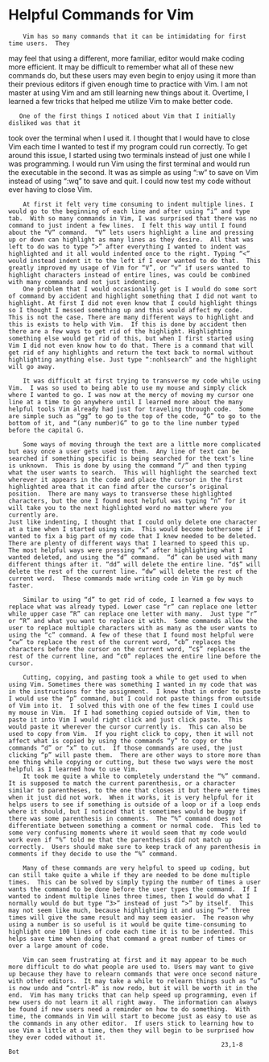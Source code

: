 # Helpful Commands for Vim

        Vim has so many commands that it can be intimidating for first time users.  They
may feel that using a different, more familiar, editor would make coding more efficient.
It may be difficult to remember what all of these new commands do, but these users may
even begin to enjoy using it more than their previous editors if given enough time to
practice with Vim.  I am not master at using Vim and am still learning new things about
it.  Overtime, I learned a few tricks that helped me utilize Vim to make better code.

       One of the first things I noticed about Vim that I initially disliked was that it
took over the terminal when I used it.  I thought that I would have to close Vim each
time I wanted to test if my program could run correctly.  To get around this issue, I
started using two terminals instead of just one while I was programming.  I would run Vim
using the first terminal and would run the executable in the second.  It was as simple as
using “:w” to save on Vim instead of using “:wq” to save and quit. I could now test my
code without ever having to close Vim.

        At first it felt very time consuming to indent multiple lines. I would go to the beginning of each line and after using “i” and type tab.  With so many commands in Vim, I was surprised that there was no command to just indent a few lines.  I felt this way until I found about the “V” command.  “V” lets users highlight a line and pressing up or down can highlight as many lines as they desire.  All that was left to do was to type “>” after everything I wanted to indent was highlighted and it all would indented once to the right. Typing “<” would instead indent it to the left if I ever wanted to do that.  This greatly improved my usage of Vim for “V”, or “v” if users wanted to highlight characters instead of entire lines, was could be combined with many commands and not just indenting.
        One problem that I would occasionally get is I would do some sort of command by accident and highlight something that I did not want to highlight. At first I did not even know that I could highlight things so I thought I messed something up and this would affect my code.  This is not the case. There are many different ways to highlight and this is exists to help with Vim.  If this is done by accident then there are a few ways to get rid of the highlight. Highlighting something else would get rid of this, but when I first started using Vim I did not even know how to do that. There is a command that will get rid of any highlights and return the text back to normal without highlighting anything else. Just type “:nohlsearch” and the highlight will go away.

        It was difficult at first trying to transverse my code while using Vim.  I was so used to being able to use my mouse and simply click where I wanted to go. I was now at the mercy of moving my cursor one line at a time to go anywhere until I learned more about the many helpful tools Vim already had just for traveling through code.  Some are simple such as “gg” to go to the top of the code, “G” to go to the bottom of it, and “(any number)G” to go to the line number typed before the capital G.

        Some ways of moving through the text are a little more complicated but easy once a user gets used to them.  Any line of text can be searched if something specific is being searched for the text’s line is unknown.  This is done by using the command “/” and then typing what the user wants to search.  This will highlight the searched text wherever it appears in the code and place the cursor in the first highlighted area that it can find after the cursor’s original position.  There are many ways to transverse these highlighted characters, but the one I found most helpful was typing “n” for it will take you to the next highlighted word no matter where you currently are.
	Just like indenting, I thought that I could only delete one character at a time when I started using vim.  This would become bothersome if I wanted to fix a big part of my code that I knew needed to be deleted.  There are plenty of different ways that I learned to speed this up.  The most helpful ways were pressing “x” after highlighting what I wanted deleted, and using the “d” command.  “d” can be used with many different things after it. “dd” will delete the entire line. “d$” will delete the rest of the current line. “dw” will delete the rest of the current word.  These commands made writing code in Vim go by much faster.

        Similar to using “d” to get rid of code, I learned a few ways to replace what was already typed. Lower case “r” can replace one letter while upper case “R” can replace one letter with many.  Just type “r” or “R” and what you want to replace it with.  Some commands allow the user to replace multiple characters with as many as the user wants to using the “c” command. A few of these that I found most helpful were “cw” to replace the rest of the current word, “cb” replaces the characters before the cursor on the current word, “c$” replaces the rest of the current line, and “c0” replaces the entire line before the cursor.

        Cutting, copying, and pasting took a while to get used to when using Vim. Sometimes there was something I wanted in my code that was in the instructions for the assignment.  I knew that in order to paste I would use the “p” command, but I could not paste things from outside of Vim into it.  I solved this with one of the few times I could use my mouse in Vim.  If I had something copied outside of Vim, then to paste it into Vim I would right click and just click paste.  This would paste it wherever the cursor currently is.  This can also be used to copy from Vim.  If you right click to copy, then it will not affect what is copied by using the commands “y” to copy or the commands “d” or “x” to cut.  If those commands are used, the just clicking “p” will paste them.  There are other ways to store more than one thing while copying or cutting, but these two ways were the most helpful as I learned how to use Vim.
        It took me quite a while to completely understand the “%” command.  It is supposed to match the current parenthesis, or a character similar to parentheses, to the one that closes it but there were times when it just did not work.  When it works, it is very helpful for it helps users to see if something is outside of a loop or if a loop ends where it should, but I noticed that it sometimes would be buggy if there was some parenthesis in comments.  The “%” command does not differentiate between something a comment or normal code.  This led to some very confusing moments where it would seem that my code would work even if “%” told me that the parenthesis did not match up correctly.  Users should make sure to keep track of any parenthesis in comments if they decide to use the “%” command.

        Many of these commands are very helpful to speed up coding, but can still take quite a while if they are needed to be done multiple times.  This can be solved by simply typing the number of times a user wants the command to be done before the user types the command.  If I wanted to indent multiple lines three times, then I would do what I normally would do but type “3>” instead of just “>” by itself.  This may not seem like much, because highlighting it and using “>” three times will give the same result and may seem easier.  The reason why using a number is so useful is it would be quite time-consuming to highlight one 100 lines of code each time it is to be indented. This helps save time when doing that command a great number of times or over a large amount of code.

        Vim can seem frustrating at first and it may appear to be much more difficult to do what people are used to. Users may want to give up because they have to relearn commands that were once second nature with other editors.  It may take a while to relearn things such as “u” is now undo and “cntrl-R” is now redo, but it will be worth it in the end.  Vim has many tricks that can help speed up programming, even if new users do not learn it all right away.  The information can always be found if new users need a reminder on how to do something.  With time, the commands in Vim will start to become just as easy to use as the commands in any other editor.  If users stick to learning how to use Vim a little at a time, then they will begin to be surprised how they ever coded without it.
                                                               23,1-8        Bot


